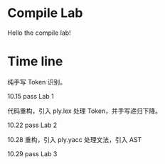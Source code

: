 # Compile Lab

Hello the compile lab!

# Time line

纯手写 Token 识别。

10.15 pass Lab 1

代码重构，引入 ply.lex 处理 Token，并手写递归下降。

10.22 pass Lab 2

10.28 重构，引入 ply.yacc 处理文法，引入 AST

10.29 pass Lab 3